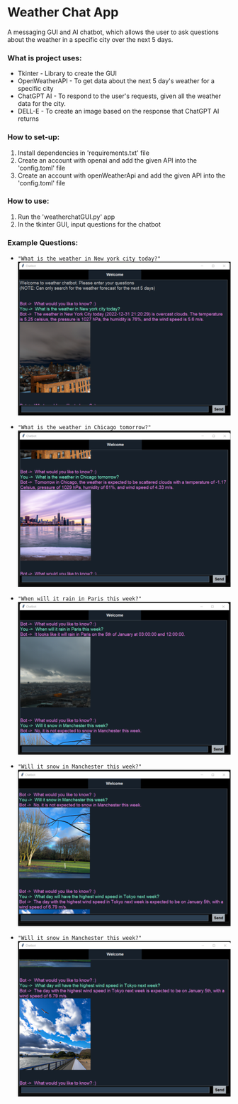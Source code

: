 # Weather Chat App

A messaging GUI and AI chatbot, which allows the user to ask questions about the weather in a specific city over the next 5 days.

### What is project uses:
- Tkinter - Library to create the GUI
- OpenWeatherAPI - To get data about the next 5 day's weather for a specific city
- ChatGPT AI - To respond to the user's requests, given all the weather data for the city.
- DELL-E - To create an image based on the response that ChatGPT AI returns


### How to set-up:
1) Install dependencies in 'requirements.txt' file
2) Create an account with openai and add the given API into the 'config.toml' file
3) Create an account with openWeatherApi and add the given API into the 'config.toml' file

### How to use:
1) Run the 'weatherchatGUI.py' app
2) In the tkinter GUI, input questions for the chatbot

### Example Questions:
- `"What is the weather in New york city today?"`
    ![img_1.png](Resources/img_1.png)

  
- `"What is the weather in Chicago tomorrow?"`
    ![img_2.png](Resources/img_2.png)

- `"When will it rain in Paris this week?"`
    ![img_3.png](Resources/img_3.png)


- `"Will it snow in Manchester this week?"`
    ![img_4.png](Resources/img_4.png)


- `"Will it snow in Manchester this week?"`
    ![img_5.png](Resources/img_5.png)


